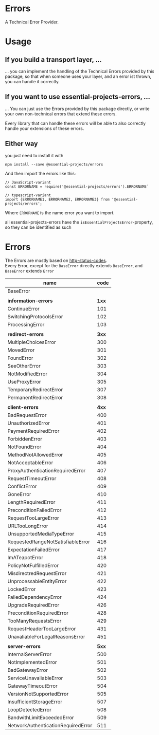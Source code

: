 # Errors
A Technical Error Provider.

# Usage

## If you build a transport layer, ...
... you can implement the handling of the Technical Errors provided by this
package, so that when someone uses your layer, and an error ist thrown, you can
handle it correctly.

## If you want to use essential-projects-errors, ...
... You can just use the Errors provided by this package directly, or write your
own non-technical errors that extend these errors.  

Every library that can handle these errors will be able to also correctly handle
your extensions of these errors.

## Either way
you just need to install it with

```
npm install --save @essential-projects/errors
```

And then import the errors like this:

```
// JavaScript-variant
const ERRORNAME = require('@essential-projects/errors').ERRORNAME`

// typescript-variant
import {ERRORNAME1, ERRORNAME2, ERRORNAME3} from '@essential-projects/errors';
```

Where `ERRORNAME` is the name error you want to import.


all essential-projects-errors have the `isEssentialProjectsError`-property, so they can be identified as such

# Errors
The Errors are mostly based on [http-status-codes](https://de.wikipedia.org/wiki/HTTP-Statuscode).  
Every Error, except for the `BaseError` directly extends `BaseError`, and  
`BaseError` extends `Error`


|name|code|
|---|---|
|BaseError| |
| | |
|**information-errors**|**1xx**|
|ContinueError|101|
|SwitchingProtocolsError|102|
|ProcessingError|103|
| | |
|**redirect-errors**|**3xx**|
|MultipleChoicesError|300|
|MovedError|301|
|FoundError|302|
|SeeOtherError|303|
|NotModifiedError|304|
|UseProxyError|305|
|TemporaryRedirectError|307|
|PermanentRedirectError|308|
| | |
|**client-errors**|**4xx**|
|BadRequestError|400|
|UnauthorizedError|401|
|PaymentRequiredError|402|
|ForbiddenError|403|
|NotFoundError|404|
|MethodNotAllowedError|405|
|NotAcceptableError|406|
|ProxyAuthenticationRequiredError|407|
|RequestTimeoutError|408|
|ConflictError|409|
|GoneError|410|
|LengthRequiredError|411|
|PreconditionFailedError|412|
|RequestTooLargeError|413|
|URLTooLongError|414|
|UnsupportedMediaTypeError|415|
|RequestedRangeNotSatisfiableError|416|
|ExpectationFailedError|417|
|ImATeapotError|418|
|PolicyNotFulfilledError|420|
|MisdirectredRequestError|421|
|UnprocessableEntityError|422|
|LockedError|423|
|FailedDependencyError|424|
|UpgradeRequiredError|426|
|PreconditionRequiredError|428|
|TooManyRequestsError|429|
|RequestHeaderTooLargeError|431|
|UnavaliableForLegalReasonsError|451|
| | |
|**server-errors**|**5xx**|
|InternalServerError|500|
|NotImplementedError|501|
|BadGatewayError|502|
|ServiceUnavaliableError|503|
|GatewayTimeoutError|504|
|VersionNotSupportedError|505|
|InsufficientStorageError|507|
|LoopDetectedError|508|
|BandwithLimitExceededError|509|
|NetworkAuthenticationRequiredError|511|

